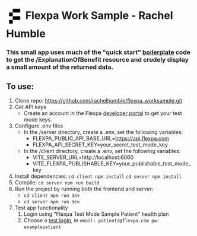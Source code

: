 # <img src="./client/public/flexpa_logo.png" height="60px" align="center" alt="Flexpa logo"> Flexpa Work Sample - Rachel Humble

### This small app uses much of the "quick start" [boilerplate](https://www.flexpa.com/docs/getting-started/quickstart) code to get the /ExplanationOfBenefit resource and crudely display a small amount of the returned data.

## To use:
1. Clone repo: https://github.com/rachelhumble/flexpa_worksample.git
2. Get API keys
    * Create an account in the Flexpa [developer portal](https://portal.flexpa.com/) to get your test mode keys.
3. Configure .env files
    * In the /server directory, create a .env, set the following variables:
        - FLEXPA_PUBLIC_API_BASE_URL=https://api.flexpa.com
        - FLEXPA_API_SECRET_KEY=your_secret_test_mode_key
    * In the /client directory, create a .env, set the following variables:
        - VITE_SERVER_URL=http://localhost:6060
        - VITE_FLEXPA_PUBLISHABLE_KEY=your_publishable_test_mode_key
4. Install dependencies:
    ```cd client npm install```
    ```cd server npm install```
5. Compile:
    ```cd server npm run build```
6. Run the project by running both the frontend and server:
    * ```cd client npm run dev```
    * ```cd server npm run dev```
7. Test app functionality
    1. Login using "Flexpa Test Mode Sample Patient" health plan 
    2. Choose a [test login](https://www.flexpa.com/docs/getting-started/test-mode#test-mode-logins), ie ```email: patient2@flexpa.com pw: examplepatient```